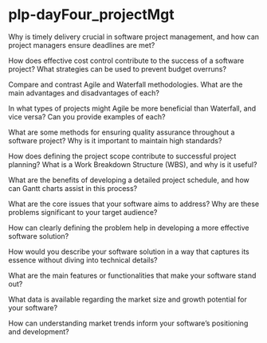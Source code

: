 # plp-dayFour_projectMgt

Why is timely delivery crucial in software project management, and how can project managers ensure deadlines are met?


How does effective cost control contribute to the success of a software project? What strategies can be used to prevent budget overruns?


Compare and contrast Agile and Waterfall methodologies. What are the main advantages and disadvantages of each?


In what types of projects might Agile be more beneficial than Waterfall, and vice versa? Can you provide examples of each?


What are some methods for ensuring quality assurance throughout a software project? Why is it important to maintain high standards?


How does defining the project scope contribute to successful project planning? What is a Work Breakdown Structure (WBS), and why is it useful?


What are the benefits of developing a detailed project schedule, and how can Gantt charts assist in this process?


What are the core issues that your software aims to address? Why are these problems significant to your target audience?


How can clearly defining the problem help in developing a more effective software solution?


How would you describe your software solution in a way that captures its essence without diving into technical details?


What are the main features or functionalities that make your software stand out?


What data is available regarding the market size and growth potential for your software?


How can understanding market trends inform your software’s positioning and development?
